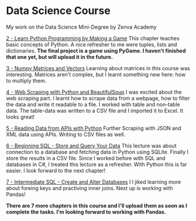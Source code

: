 # Data Science Course
My work on the Data Science Mini-Degree by Zenva Academy

[2 - Learn Python Programming by Making a Game](https://andoeme.github.io/datascience/2_learn_python_programming_by_making_a_game.py)
This chapter teaches basic concepts of Python. A nice refresher to me were tuples, lists and dictionaries. 
**The final project is a game using PyGame. I haven't finished that one yet, but will upload it in the future.**

[3 - Numpy Matrices and Vectors](https://andoeme.github.io/datascience/3_numpy_matrices_and_vectors.py)
Learning about matrices in this course was interesting. Matrices aren't complex, but I learnt something new here: how to multiply them.

[4 - Web Scraping with Python and BeautifulSoup](https://andoeme.github.io/datascience/4_web_scraping_with_python_and_beautifulsoup.py)
I was excited about the web scraping part. I learnt how to scrape data from a webpage, how to filter the data and write it readable to a file.
I worked with table and non-table data. The table-data was written to a CSV file and I imported it to Excel. It looks great!

[5 - Reading Data from APIs with Python](https://andoeme.github.io/datascience/5_reading_data_from_apis_with_python.py) Further Scraping with JSON and XML data using APIs. Writing to CSV files as well.

[6 - Beginning SQL - Store and Query Your Data](https://andoeme.github.io/datascience/6_beginning_sql_store_and_query_your_data.py) This lecture was about connection to a database and fetching data in Python using SQLite. Finally I store the results in a CSV file. Since I worked before with SQL and databases in C#, I treated this lecture as a refresher. With Python this is far easier. I look forward to the next chapter!

[7 - Intermediate SQL - Create and Alter Databases](https://andoeme.github.io/datascience/7_intermediate_sql_create_and_alter_databases.py) I l jiked learning more about foreing keys and practiving inner joins. Next up is working with Pandas!



**There are 7 more chapters in this course and I'll upload them as soon as I complete the tasks. I'm looking forward to working with Pandas.**
